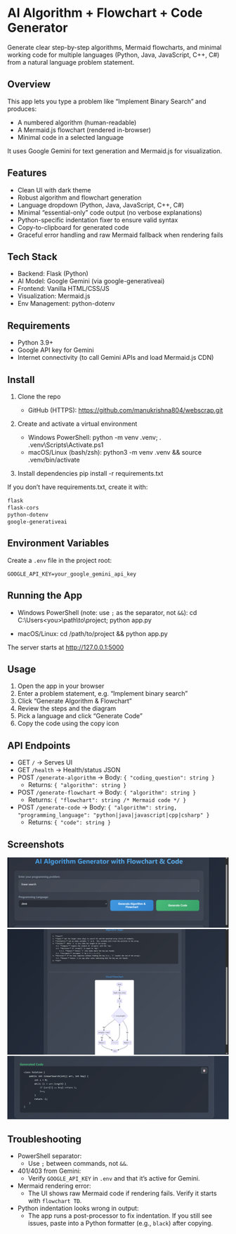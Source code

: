 AI Algorithm + Flowchart + Code Generator
========================================

Generate clear step-by-step algorithms, Mermaid flowcharts, and minimal working code for multiple languages (Python, Java, JavaScript, C++, C#) from a natural language problem statement.



Overview
--------
This app lets you type a problem like “Implement Binary Search” and produces:
- A numbered algorithm (human-readable)
- A Mermaid.js flowchart (rendered in-browser)
- Minimal code in a selected language

It uses Google Gemini for text generation and Mermaid.js for visualization.

Features
--------
- Clean UI with dark theme
- Robust algorithm and flowchart generation
- Language dropdown (Python, Java, JavaScript, C++, C#)
- Minimal “essential-only” code output (no verbose explanations)
- Python-specific indentation fixer to ensure valid syntax
- Copy-to-clipboard for generated code
- Graceful error handling and raw Mermaid fallback when rendering fails

Tech Stack
---------
- Backend: Flask (Python)
- AI Model: Google Gemini (via google-generativeai)
- Frontend: Vanilla HTML/CSS/JS
- Visualization: Mermaid.js
- Env Management: python-dotenv

Requirements
------------
- Python 3.9+
- Google API key for Gemini
- Internet connectivity (to call Gemini APIs and load Mermaid.js CDN)

Install
-------
1) Clone the repo
   - GitHub (HTTPS):
     https://github.com/manukrishna804/webscrap.git

2) Create and activate a virtual environment
   - Windows PowerShell:
     python -m venv .venv; . .venv\Scripts\Activate.ps1
   - macOS/Linux (bash/zsh):
     python3 -m venv .venv && source .venv/bin/activate

3) Install dependencies
   pip install -r requirements.txt

If you don’t have requirements.txt, create it with:
```
flask
flask-cors
python-dotenv
google-generativeai
```

Environment Variables
---------------------
Create a `.env` file in the project root:
```
GOOGLE_API_KEY=your_google_gemini_api_key
```

Running the App
---------------
- Windows PowerShell (note: use `;` as the separator, not `&&`):
  cd C:\Users\<you>\path\to\project; python app.py

- macOS/Linux:
  cd /path/to/project && python app.py

The server starts at http://127.0.0.1:5000

Usage
-----
1) Open the app in your browser
2) Enter a problem statement, e.g. “Implement binary search”
3) Click “Generate Algorithm & Flowchart”
4) Review the steps and the diagram
5) Pick a language and click “Generate Code”
6) Copy the code using the copy icon

API Endpoints
-------------
- GET `/` → Serves UI
- GET `/health` → Health/status JSON
- POST `/generate-algorithm` → Body: `{ "coding_question": string }`
  - Returns: `{ "algorithm": string }`
- POST `/generate-flowchart` → Body: `{ "algorithm": string }`
  - Returns: `{ "flowchart": string /* Mermaid code */ }`
- POST `/generate-code` → Body: `{ "algorithm": string, "programming_language": "python|java|javascript|cpp|csharp" }`
  - Returns: `{ "code": string }`

Screenshots
-----------
![Input](docs/input.png)
![Algorithm and Flowchart](docs/algorithm%26flowchart.png)
![Code](docs/code.png)


Troubleshooting
---------------
- PowerShell separator:
  - Use `;` between commands, not `&&`.
- 401/403 from Gemini:
  - Verify `GOOGLE_API_KEY` in `.env` and that it’s active for Gemini.
- Mermaid rendering error:
  - The UI shows raw Mermaid code if rendering fails. Verify it starts with `flowchart TD`.
- Python indentation looks wrong in output:
  - The app runs a post-processor to fix indentation. If you still see issues, paste into a Python formatter (e.g., `black`) after copying.

